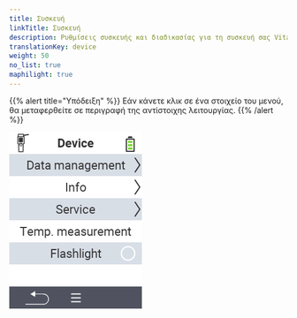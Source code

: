 ```yaml
---
title: Συσκευή
linkTitle: Συσκευή
description: Ρυθμίσεις συσκευής και διαδικασίας για τη συσκευή σας VitalControl
translationKey: device
weight: 50
no_list: true
maphilight: true
---
```

{{% alert title="Υπόδειξη" %}}
Εάν κάνετε κλικ σε ένα στοιχείο του μενού, θα μεταφερθείτε σε περιγραφή της αντίστοιχης λειτουργίας.
{{% /alert %}}

<img src="images/menu.png" alt="Συσκευή VitalControl" title="Συσκευή" usemap="#workmap" class="maphilight" />

<map name="workmap">
  <area shape="rect" coords="2,40,238,80" alt="Διαχείριση δεδομένων" title="Εκτελέστε αντίγραφα ασφαλείας δεδομένων, εξαγάγετε τα δεδομένα σας και επαναφέρετε τη συσκευή&#10;Κλικ ποντικιού: άνοιγμα τεκμηρίωσης" href="/el/docs/device/data-management/">
  <area shape="rect" coords="2,80,238,120" alt="Πληροφορίες" title="Προβολή σημαντικών πληροφοριών λογισμικού και υλικού&#10;Κλικ ποντικιού: άνοιγμα τεκμηρίωσης" href="/el/docs/device/info/">
  <area shape="rect" coords="2,120,238,160" alt="Υπηρεσία" title="Ελέγξτε τους οδηγούς της συσκευής σας, ενημερώστε το firmware σας και εκτελέστε έναν έλεγχο εμβέλειας&#10;Κλικ ποντικιού: άνοιγμα τεκμηρίωσης" href="/el/docs/device/service/">
  <area shape="rect" coords="2,160,238,200" alt="Μέτρηση θερμοκρασίας" title="Δοκιμάστε τη μέτρηση θερμοκρασίας της συσκευής σας&#10;Κλικ ποντικιού: άνοιγμα τεκμηρίωσης" href="/el/docs/device/temperature-measurement/">
  <area shape="rect" coords="2,200,238,240" alt="Φακός" title="Ενεργοποιήστε ή απενεργοποιήστε το φως στη συσκευή σας VitalControl&#10;Κλικ ποντικιού: άνοιγμα τεκμηρίωσης" href="/el/docs/device/flashlight/">

  <area shape="rect" coords="2,282,97,318" alt="Πίσω" title="Επιστροφή ένα επίπεδο πίσω" href="/el/docs/menu/mainmenu/">
</map>
